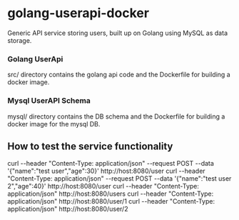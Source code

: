 # golang-userapi-docker
Generic API service storing users, built up on Golang using MySQL as data storage.

### Golang UserApi
src/ directory contains the golang api code and the Dockerfile for building a docker image.

### Mysql UserAPI Schema
mysql/ directory contains the DB schema and the Dockerfile for building a docker image for the mysql DB.

## How to test the service functionality
curl --header "Content-Type: application/json" --request POST --data '{"name":"test user","age":30}' http://host:8080/user
curl --header "Content-Type: application/json" --request POST --data '{"name":"test user 2","age":40}' http://host:8080/user
curl --header "Content-Type: application/json" http://host:8080/users
curl --header "Content-Type: application/json" http://host:8080/user/1
curl --header "Content-Type: application/json" http://host:8080/user/2
